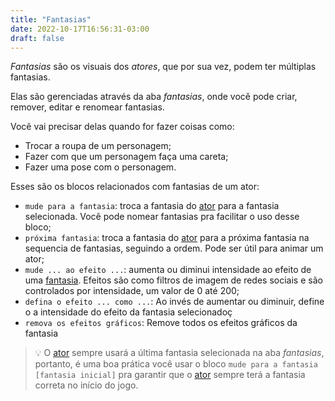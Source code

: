 ```yaml
---
title: "Fantasias"
date: 2022-10-17T16:56:31-03:00
draft: false
---
```


*Fantasias* são os visuais dos *atores*, que por sua vez, podem ter múltiplas fantasias.

Elas são gerenciadas através da aba *fantasias*, onde você pode criar, remover, editar e renomear fantasias.

Você vai precisar delas quando for fazer coisas como:

- Trocar a roupa de um personagem;
- Fazer com que um personagem faça uma careta;
- Fazer uma pose com o personagem.

Esses são os blocos relacionados com fantasias de um ator:

- `mude para a fantasia`: troca a fantasia do [ator](/conceitos/atores) para a fantasia selecionada. Você pode nomear fantasias pra facilitar o uso desse bloco;
- `próxima fantasia`: troca a fantasia do [ator](/conceitos/atores) para a próxima fantasia na sequencia de fantasias, seguindo a ordem. Pode ser útil para animar um ator;
- `mude ... ao efeito ...`: aumenta ou diminui intensidade ao efeito de uma [fantasia](/conceitos/fantasias). Efeitos são como filtros de imagem de redes sociais e são controlados por intensidade, um valor de 0 até 200;
- `defina o efeito ... como ...`: Ao invés de aumentar ou diminuir, define o a intensidade do efeito da fantasia selecionadoç
- `remova os efeitos gráficos`: Remove todos os efeitos gráficos da fantasia

> 💡 O [ator](/conceitos/atores) sempre usará a última fantasia selecionada na aba *fantasias*, portanto, é uma boa prática você usar o bloco `mude para a fantasia [fantasia inicial]` pra garantir que o [ator](/conceitos/atores) sempre terá a fantasia correta no início do jogo.
